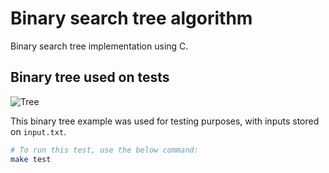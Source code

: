# Binary search tree algorithm
Binary search tree implementation using C.

## Binary tree used on tests

![Tree](https://i.imgur.com/dVUfjGV.png)

This binary tree example was used for testing purposes, with inputs stored on `input.txt`.

```sh
# To run this test, use the below command:
make test
```
